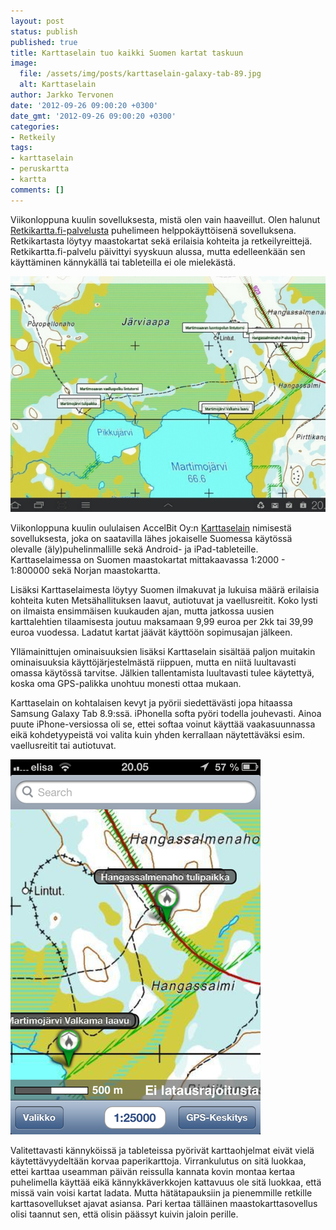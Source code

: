 ```yaml
---
layout: post
status: publish
published: true
title: Karttaselain tuo kaikki Suomen kartat taskuun
image:
  file: /assets/img/posts/karttaselain-galaxy-tab-89.jpg
  alt: Karttaselain
author: Jarkko Tervonen
date: '2012-09-26 09:00:20 +0300'
date_gmt: '2012-09-26 09:00:20 +0300'
categories:
- Retkeily
tags:
- karttaselain
- peruskartta
- kartta
comments: []
---
```

Viikonloppuna kuulin sovelluksesta, mistä olen vain haaveillut. Olen halunut [Retkikartta.fi-palvelusta](http://www.retkikartta.fi/) puhelimeen helppokäyttöisenä sovelluksena. Retkikartasta löytyy maastokartat sekä erilaisia kohteita ja retkeilyreittejä. Retkikartta.fi-palvelu päivittyi syyskuun alussa, mutta edelleenkään sen käyttäminen kännykällä tai tableteilla ei ole mielekästä.

<amp-img src="/assets/img/posts/karttaselain-galaxy-tab-89.jpg" alt="Karttaselain Galaxy Tab 8.9" width="4" height="3" layout="responsive">
  <noscript><img src="/assets/img/posts/karttaselain-galaxy-tab-89.jpg" alt="Karttaselain Galaxy Tab 8.9" /></noscript>
</amp-img>

Viikonloppuna kuulin oululaisen AccelBit Oy:n [Karttaselain](http://www.karttaselain.fi/) nimisestä sovelluksesta, joka on saatavilla lähes jokaiselle Suomessa käytössä olevalle (äly)puhelinmallille sekä Android- ja iPad-tableteille. Karttaselaimessa on Suomen maastokartat mittakaavassa 1:2000 - 1:800000 sekä Norjan maastokartta.

Lisäksi Karttaselaimesta löytyy Suomen ilmakuvat ja lukuisa määrä erilaisia kohteita kuten Metsähallituksen laavut, autiotuvat ja vaellusreitit. Koko lysti on ilmaista ensimmäisen kuukauden ajan, mutta jatkossa uusien karttalehtien tilaamisesta joutuu maksamaan 9,99 euroa per 2kk tai 39,99 euroa vuodessa. Ladatut kartat jäävät käyttöön sopimusajan jälkeen.

Yllämainittujen ominaisuuksien lisäksi Karttaselain sisältää paljon muitakin ominaisuuksia käyttöjärjestelmästä riippuen, mutta en niitä luultavasti omassa käytössä tarvitse. Jälkien tallentamista luultavasti tulee käytettyä, koska oma GPS-palikka unohtuu monesti ottaa mukaan.

Karttaselain on kohtalaisen kevyt ja pyörii siedettävästi jopa hitaassa Samsung Galaxy Tab 8.9:ssä. iPhonella softa pyöri todella jouhevasti. Ainoa puute iPhone-versiossa oli se, ettei softaa voinut käyttää vaakasuunnassa eikä kohdetyypeistä voi valita kuin yhden kerrallaan näytettäväksi esim. vaellusreitit tai autiotuvat.

<amp-img src="/assets/img/posts/karttaselain-iphone.png" alt="Karttaselain iPhone" width="4" height="3" layout="responsive">
  <noscript><img src="/assets/img/posts/karttaselain-iphone.png" alt="Karttaselain iPhone" /></noscript>
</amp-img>

Valitettavasti kännyköissä ja tableteissa pyörivät karttaohjelmat eivät vielä käytettävyydeltään korvaa paperikarttoja. Virrankulutus on sitä luokkaa, ettei karttaa useamman päivän reissulla kannata kovin montaa kertaa puhelimella käyttää eikä kännykkäverkkojen kattavuus ole sitä luokkaa, että missä vain voisi kartat ladata. Mutta hätätapauksiin ja pienemmille retkille karttasovellukset ajavat asiansa. Pari kertaa tälläinen maastokarttasovellus olisi taannut sen, että olisin päässyt kuivin jaloin perille.
